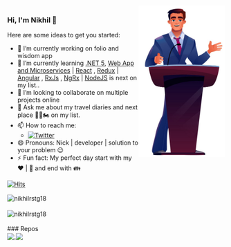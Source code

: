 <img align="right" src="https://github.com/nikhilrstg18/nikhilrstg18/blob/main/nik_gh.jpg" alt="Illustration of Nikhil speaking at a conference/webinar " width=200px height=350px/>


### Hi, I'm Nikhil 👋

Here are some ideas to get you started:

- 🔭 I’m currently working on folio and wisdom app
- 🌱 I’m currently learning [.NET 5](https://dotnet.microsoft.com/download), [Web App and Microservices](https://dotnet.microsoft.com/apps/aspnet) | [React](https://reactjs.org/) , [Redux](https://react-redux.js.org/) | [Angular](https://angular.io/) , [RxJs](https://www.learnrxjs.io/) , [NgRx](https://ngrx.io/) | [NodeJS](https://nodejs.org/) is next on my list.. 
- 👯 I’m looking to collaborate on multiple projects online 
- 💬 Ask me about my travel diaries and next place 🛫🚀🏍 on my list. 
- 📫 How to reach me:<br />
  - [![Twitter](https://img.shields.io/twitter/follow/rustagi_nikhil?label=Follow%20%40rustagi_nikhil&style=social)](https://twitter.com/rustagi_nikhil)
- 😄 Pronouns: Nick | developer | solution to your problem 😉
- ⚡ Fun fact: My perfect day start with my :heart: | :musical_note: and end with :family: 

[![Hits](https://hits.seeyoufarm.com/api/count/incr/badge.svg?url=https%3A%2F%2Fgithub.com%2Fnikhilrstg18%2Fhit-counter&count_bg=%237F00FF&title_bg=%23555555&icon=&icon_color=%23E7E7E7&title=hits&edge_flat=false)](https://hits.seeyoufarm.com)

<div>
  <!--
    <img align="center" src="https://github-readme-stats.vercel.app/api?username=nikhilrstg18&bg_color=30,7f00ff,e100ff&title_color=fff&text_color=fff" alt="nikhilrstg18" />
  --> 
    <img align="center" src="https://github-readme-stats.vercel.app/api?username=nikhilrstg18&theme=dark" alt="nikhilrstg18" />
</div>
<br />
<div>
  <!--
    <img align="center" src="https://github-readme-stats.vercel.app/api/top-langs/?username=nikhilrstg18&layout=compact&hide=html&bg_color=30,7f00ff,e100ff&title_color=fff&text_color=fff" alt="nikhilrstg18" />
  -->
  <img align="center" src="https://github-readme-stats.vercel.app/api/top-langs/?username=nikhilrstg18&layout=compact&hide=html&theme=dark" alt="nikhilrstg18" />
</div>
<br/>
### Repos
<div>
<a href="https://github.com/nikhilrstg18/folio">
  <img align="center" src="https://github-readme-stats.vercel.app/api/pin/?username=nikhilrstg18&repo=folio&theme=dark" />
</a>
<a href="https://github.com/nikhilrstg18/insights">
  <img align="center" src="https://github-readme-stats.vercel.app/api/pin/?username=nikhilrstg18&repo=insights&theme=dark" />
</a>
</div>
